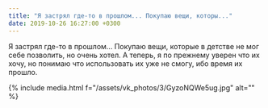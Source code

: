 ```yaml
---
title: "Я застрял где-то в прошлом... Покупаю вещи, которы..."
date: 2019-10-26 16:27:00 +0300
---
```


Я застрял где-то в прошлом... Покупаю вещи, которые в детстве не мог себе позволить, но очень хотел. А теперь, я по прежнему уверен что их хочу, но понимаю что использовать их уже не смогу, ибо время их прошло.

{% include media.html f="/assets/vk_photos/3/GyzoNQWe5ug.jpg" alt="" %}

